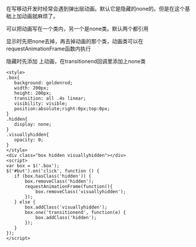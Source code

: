 在写移动开发时经常会遇到弹出层动画。默认它是隐藏的none的。但是在这个基础上加动画就麻烦了。

可以把动画写在一个类内，另一个是none类。默认两个都引用

显示时先把none去掉，再去掉动画的那个类，动画类可以在requestAnimationFrame函数内执行

隐藏时先添加 上动画，在transitionend回调里添加上none类

```
<style>
.box{
   background: goldenrod;
   width: 200px;
   height: 200px;
   transition: all .4s linear;
   visibility: visible;
   position:absolute;right:0px;top:0px;
}
.hidden{
   display: none;
}
.visuallyhidden{
   opacity: 0;
}
</style>
<div class="box hidden visuallyhidden"></div>
<script>
var box = $('.box');
$('#but').on('click', function () {
   if (box.hasClass('hidden')) {
       box.removeClass('hidden');
       requestAnimationFrame(function(){
           box.removeClass('visuallyhidden');
       });
   } else {
       box.addClass('visuallyhidden');
       box.one('transitionend', function(e) {
           box.addClass('hidden');
       });
   }
});
</script>
```



